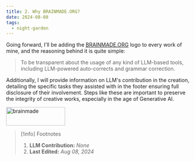 ```yaml
---
title: 2. Why BRAINMADE.ORG?
date: 2024-08-08
tags:
  - night-garden
---
```


Going forward, I'll be adding the [BRAINMADE.ORG](https://brainmade.org) logo to every work of mine, and the reasoning behind it is quite simple: 

> To be transparent about the usage of any kind of LLM-based tools, including LLM-powered auto-corrects and grammar correction.

Additionally, I will provide information on LLM's contribution in the creation, detailing the specific tasks they assisted with in the footer ensuring full disclosure of their involvement. Steps like these are important to preserve the integrity of creative works, especially in the age of Generative AI.

<a href="https://brainmade.org"><img src="https://brainmade.org/black-logo.png" alt="brainmade" width="160" height="50" /></a>

> [!info] Footnotes
> 1. **LLM Contribution:** *None*
> 2. **Last Edited:** *Aug 08, 2024*
